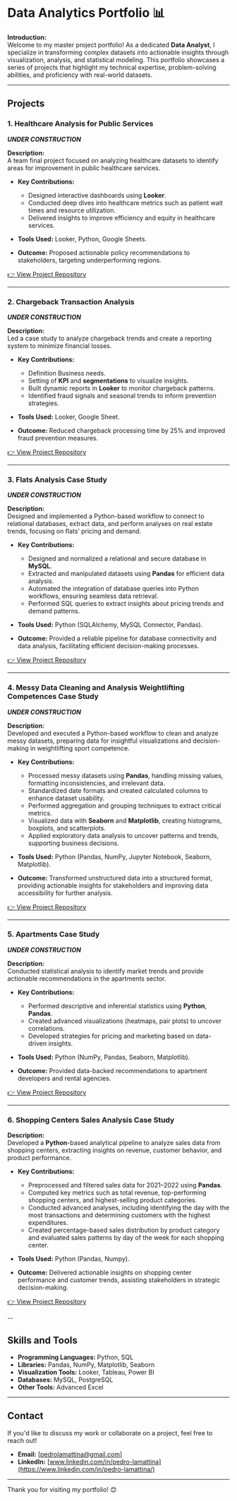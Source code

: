 # Data Analytics Portfolio 📊  

**Introduction:**  
Welcome to my master project portfolio! As a dedicated **Data Analyst**, I specialize in transforming complex datasets into actionable insights through visualization, analysis, and statistical modeling. This portfolio showcases a series of projects that highlight my technical expertise, problem-solving abilities, and proficiency with real-world datasets.  

---

## **Projects**  

### **1. Healthcare Analysis for Public Services**  
***UNDER CONSTRUCTION***

**Description:**  
A team final project focused on analyzing healthcare datasets to identify areas for improvement in public healthcare services.  

- **Key Contributions:**  
  - Designed interactive dashboards using **Looker**.  
  - Conducted deep dives into healthcare metrics such as patient wait times and resource utilization.  
  - Delivered insights to improve efficiency and equity in healthcare services.  

- **Tools Used:** Looker, Python, Google Sheets.  
- **Outcome:** Proposed actionable policy recommendations to stakeholders, targeting underperforming regions.  

[👉 View Project Repository](#)  

---

### **2. Chargeback Transaction Analysis** 
***UNDER CONSTRUCTION***

**Description:**  
Led a case study to analyze chargeback trends and create a reporting system to minimize financial losses.  

- **Key Contributions:**  
  - Definition Business needs.
  - Setting of **KPI** and **segmentations** to visualize insights.  
  - Built dynamic reports in **Looker** to monitor chargeback patterns.  
  - Identified fraud signals and seasonal trends to inform prevention strategies.  

- **Tools Used:** Looker, Google Sheet.  
- **Outcome:** Reduced chargeback processing time by 25% and improved fraud prevention measures.  

[👉 View Project Repository](#)  

---

### **3. Flats Analysis Case Study** 
***UNDER CONSTRUCTION***

**Description:**  
Designed and implemented a Python-based workflow to connect to relational databases, extract data, and perform analyses on real estate trends, focusing on flats’ pricing and demand.  

- **Key Contributions:**  
  - Designed and normalized a relational and secure database in **MySQL**.  
  - Extracted and manipulated datasets using **Pandas** for efficient data analysis.  
  - Automated the integration of database queries into Python workflows, ensuring seamless data retrieval.  
  - Performed SQL queries to extract insights about pricing trends and demand patterns.  

- **Tools Used:** Python (SQLAlchemy, MySQL Connector, Pandas).  
- **Outcome:** Provided a reliable pipeline for database connectivity and data analysis, facilitating efficient decision-making processes.

[👉 View Project Repository](#)  

---

### **4. Messy Data Cleaning and Analysis Weightlifting Competences Case Study** 
***UNDER CONSTRUCTION***

**Description:**  
Developed and executed a Python-based workflow to clean and analyze messy datasets, preparing data for insightful visualizations and decision-making in weightlifting sport competence.  

- **Key Contributions:**  
  - Processed messy datasets using **Pandas**, handling missing values, formatting inconsistencies, and irrelevant data.  
  - Standardized date formats and created calculated columns to enhance dataset usability.  
  - Performed aggregation and grouping techniques to extract critical metrics.
  - Visualized data with **Seaborn** and **Matplotlib**, creating histograms, boxplots, and scatterplots.   
  - Applied exploratory data analysis to uncover patterns and trends, supporting business decisions.  

- **Tools Used:** Python (Pandas, NumPy, Jupyter Notebook, Seaborn, Matplotlib).  
- **Outcome:** Transformed unstructured data into a structured format, providing actionable insights for stakeholders and improving data accessibility for further analysis.

[👉 View Project Repository](#) 

---

### **5. Apartments Case Study** 
***UNDER CONSTRUCTION***

**Description:**  
Conducted statistical analysis to identify market trends and provide actionable recommendations in the apartments sector.  

- **Key Contributions:**  
  - Performed descriptive and inferential statistics using **Python**, **Pandas**.  
  - Created advanced visualizations (heatmaps, pair plots) to uncover correlations.  
  - Developed strategies for pricing and marketing based on data-driven insights.  

- **Tools Used:** Python (NumPy, Pandas, Seaborn, Matplotlib).  
- **Outcome:** Provided data-backed recommendations to apartment developers and rental agencies.  

[👉 View Project Repository](#)  

---

### **6. Shopping Centers Sales Analysis Case Study**  

**Description:**  
Developed a **Python**-based analytical pipeline to analyze sales data from shopping centers, extracting insights on revenue, customer behavior, and product performance.  

- **Key Contributions:**  
  - Preprocessed and filtered sales data for 2021–2022 using **Pandas**.  
  - Computed key metrics such as total revenue, top-performing shopping centers, and highest-selling product categories.  
  - Conducted advanced analyses, including identifying the day with the most transactions and determining customers with the highest expenditures.  
  - Created percentage-based sales distribution by product category and evaluated sales patterns by day of the week for each shopping center.  

- **Tools Used:** Python (Pandas, Numpy).  
- **Outcome:** Delivered actionable insights on shopping center performance and customer trends, assisting stakeholders in strategic decision-making.

[👉 View Project Repository](#)

--

## **Skills and Tools**  
- **Programming Languages:** Python, SQL  
- **Libraries:** Pandas, NumPy, Matplotlib, Seaborn  
- **Visualization Tools:** Looker, Tableau, Power BI  
- **Databases:** MySQL, PostgreSQL  
- **Other Tools:** Advanced Excel  

---

## **Contact**  
If you'd like to discuss my work or collaborate on a project, feel free to reach out!  
- **Email:** [pedrolamattina@gmail.com] 
- **LinkedIn:** [www.linkedin.com/in/pedro-lamattina](https://www.linkedin.com/in/pedro-lamattina/)

---

Thank you for visiting my portfolio! 😊  

